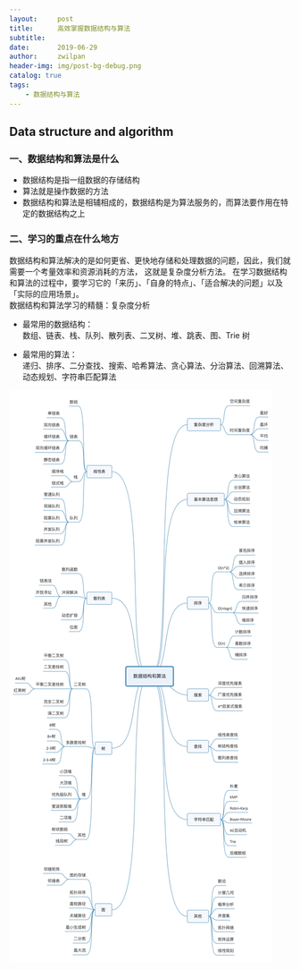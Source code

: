 ```yaml
---
layout:     post
title:      高效掌握数据结构与算法
subtitle:   
date:       2019-06-29
author:     zwilpan
header-img: img/post-bg-debug.png
catalog: true
tags:
    - 数据结构与算法
---
```

## Data structure and algorithm

### 一、数据结构和算法是什么

+ 数据结构是指一组数据的存储结构
+ 算法就是操作数据的方法 
+ 数据结构和算法是相辅相成的，数据结构是为算法服务的，而算法要作用在特定的数据结构之上

### 二、学习的重点在什么地方

数据结构和算法解决的是如何更省、更快地存储和处理数据的问题，因此，我们就需要一个考量效率和资源消耗的方法，
这就是复杂度分析方法。 
在学习数据结构和算法的过程中，要学习它的「来历」、「自身的特点」、「适合解决的问题」以及「实际的应用场景」。  
数据结构和算法学习的精髓：复杂度分析 

+ 最常用的数据结构：  
数组、链表、栈、队列、散列表、二叉树、堆、跳表、图、Trie 树 

+ 最常用的算法：  
递归、排序、二分查找、搜索、哈希算法、贪心算法、分治算法、回溯算法、动态规划、字符串匹配算法


![avatar](/img/datastructure.jpg)